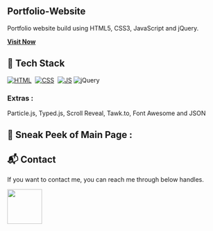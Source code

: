 ## Portfolio-Website
Portfolio website build using HTML5, CSS3, JavaScript and jQuery.

<a href="https://portafoliowebkensu.netlify.app/" target="_blank">**Visit Now** </a>

## 📌 Tech Stack
[![HTML](https://img.shields.io/badge/html5%20-%23E34F26.svg?&style=for-the-badge&logo=html5&logoColor=white)](https://github.com/kensumiliante)&nbsp;
[![CSS](https://img.shields.io/badge/css3%20-%231572B6.svg?&style=for-the-badge&logo=css3&logoColor=white)](https://github.com/kensumiliante)&nbsp;
[![JS](https://img.shields.io/badge/javascript%20-%23323330.svg?&style=for-the-badge&logo=javascript&logoColor=%23F7DF1E)](https://github.com/kensumiliante)
<img alt="jQuery" src="https://img.shields.io/badge/jquery-%230769AD.svg?style=for-the-badge&logo=jquery&logoColor=white"/>

### Extras : 
Particle.js, Typed.js, Scroll Reveal, Tawk.to, Font Awesome and JSON

## 📌 Sneak Peek of Main Page :

<h2>📬 Contact</h2>

If you want to contact me, you can reach me through below handles. &nbsp;&nbsp;<a href="https://kensumiliante.github.io/info/contact-es.html"></a>

<a><img src="https://imgs.search.brave.com/8Uo0g2zCqw1XKalIdpHWhCOd30pStgWY0R7Ff5c67h0/rs:fit:500:0:0/g:ce/aHR0cHM6Ly9naWZj/b3AuY29tL3dwLWNv/bnRlbnQvdXBsb2Fk/cy9lbWFpbC5naWY.jpeg" width="80"></img></a>


